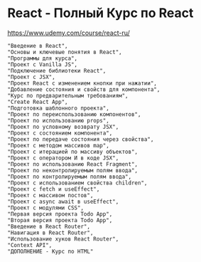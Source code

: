 # React - Полный Курс по React
https://www.udemy.com/course/react-ru/



    "Введение в React",
    "Основы и ключевые понятия в React",
    "Программы для курса",
    "Проект с Vanilla JS",
    "Подключение библиотеки React",
    "Проект с JSX",
    "Проект React с изменением кнопки при нажатии",
    "Добавление состояния и свойств для компонента",
    "Курс по предварительным требованиям",
    "Create React App",
    "Подготовка шаблонного проекта",
    "Проект по переиспользованию компонентов",
    "Проект по использованию props",
    "Проект по условному возврату JSX",
    "Проект с состоянием компонента",
    "Проект по передаче состояния через свойства",
    "Проект с методом массивов map",
    "Проект с итерацией по массиву объектов",
    "Проект с оператором И в коде JSX",
    "Проект по использованию React Fragment",
    "Проект по неконтролируемым полям ввода",
    "Проект по контролируемым полям ввода",
    "Проект с использованием свойства children",
    "Проект с fetch и useEffect",
    "Проект с массивом постов",
    "Проект с async await в useEffect",
    "Проект с модулями CSS",
    "Первая версия проекта Todo App",
    "Вторая версия проекта Todo App",
    "Введение в React Router",
    "Навигация в React Router",
    "Использование хуков React Router",
    "Context API",
    "ДОПОЛНЕНИЕ - Курс по HTML"
